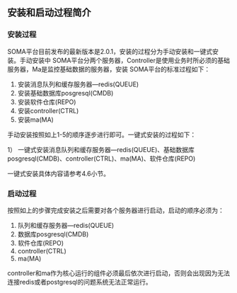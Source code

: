## 安装和启动过程简介

### 安装过程

SOMA平台目前发布的最新版本是2.0.1，安装的过程分为手动安装和一键式安装。手动安装中 SOMA平台分两个服务器，Controller是使用业务时所必须的基础服务器，Ma是监控基础数据的服务器，安装 SOMA平台的标准过程如下：

1.  安装消息队列和缓存服务器—redis(QUEUE)
2.  安装基础数据库posgresql(CMDB)
3.  安装软件仓库(REPO)
4.  安装controller(CTRL)
5.  安装ma(MA)

手动安装按照如上1-5的顺序逐步进行即可。一键式安装的过程如下：

1） 一键式安装消息队列和缓存服务器—redis(QUEUE)、基础数据库posgresql(CMDB)、controller(CTRL)、ma(MA)、软件仓库(REPO)

一键式安装具体内容请参考4.6小节。

### 启动过程

按照如上的步骤完成安装之后需要对各个服务器进行启动，启动的顺序必须为：

1.  队列和缓存服务器—redis(QUEUE)
2.  数据库posgresql(CMDB)
3.  软件仓库(REPO)
4.  controller(CTRL)
5.  ma(MA)

controller和ma作为核心运行的组件必须最后依次进行启动，否则会出现因为无法连接redis或者postgresql的问题系统无法正常运行。